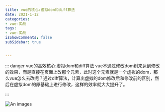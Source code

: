 ```yaml
---
title: vue的核心:虚拟dom和diff算法
date: 2021-1-12
categories:
- vue-实战
tags:
- vue-实战
isShowComments: false
subSidebar: true


---
```


::: danger  vue的高效核心:虚拟dom和diff算法
vue不通过修改dom树来达到修改的效果，而是直接在页面上改那个元素，此时这个元素就是一个虚拟的dom，那么vue怎么去改呢？通过diff算法，计算出虚拟的dom修改后和修改前的区别，然后在虚拟dom的原基础上进行修改，这样的效率就大大提升了。

:::

![An images](/images/107.png) 